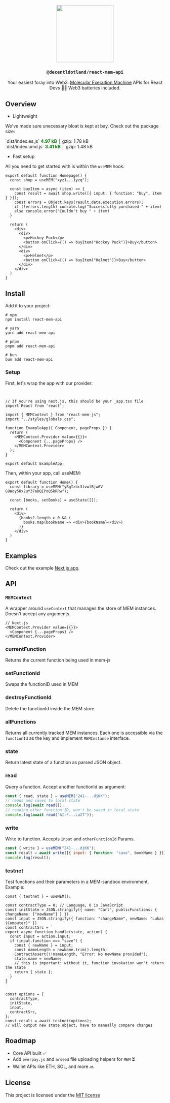 <p align="center">
  <a href="https://decent.land">
    <img src="https://mem-home.vercel.app/icons/mem/mem-logo-v2.svg" height="180">
  </a>
  <h3 align="center"><code>@decentldotland/react-mem-api</code></h3>
  <div align="center">Your easiest foray into Web3. <a href="https://mem.tech">Molecular Execution Machine</a> APIs for React Devs 👷‍♂️ Web3 batteries included.</div>
</p>


## Overview

- Lightweight

We've made sure unecessary bloat is kept at bay. Check out the package size:

<div>
  <div>`dist/index.es.js` <strong style="color: green; ">4.97 kB</strong> │ gzip: 1.78 kB</div>
  <div>`dist/index.umd.js` <strong style="color: green; ">3.41 kB</strong> │ gzip: 1.48 kB</div>
</div>

- Fast setup

All you need to get started with is within the `useMEM` hook:

```tsx
export default function Homepage() {
  const shop = useMEM("xyz1...1yzq");

  const buyItem = async (item) => {
    const result = await shop.write([{ input: { function: "buy", item } }]);
    const errors = Object.keys(result.data.execution.errors);
    if (!errors.length) console.log("Successfully purchased " + item)
    else console.error("Couldn't buy " + item)
  }

  return (
    <div>
      <div>
        <p>Hockey Puck</p>
        <button onClick={() => buyItem("Hockey Puck")}>Buy</button>
      </div>
      <div>
        <p>Helmet</p>
        <button onClick={() => buyItem("Helmet")}>Buy</button>
      </div>
    </div>
  )
}
```

## Install
Add it to your project:

```console
# npm
npm install react-mem-api

# yarn
yarn add react-mem-api

# pnpm
pnpm add react-mem-api

# bun
bun add react-mem-api
```

### Setup

First, let's wrap the app with our provider:

```tsx 


// If you're using next.js, this should be your _app.tsx file
import React from 'react';

import { MEMContext } from "react-mem-js";
import "../styles/globals.css";

function ExampleApp({ Component, pageProps }) {
  return (
    <MEMContext.Provider value={{}}>
      <Component {...pageProps} />
    </MEMContext.Provider>
  );
}

export default ExampleApp;

```

Then, within your app, call useMEM:

```tsx
export default function Home() {
  const library = useMEM("yBgIzbc3lvwlBjw6V-G9Woy5Hx2uY37aDQIPoQ5kRRw");

  const [books, setBooks] = useState([]);
  
  return (
    <div>
      {books?.length > 0 && (
        books.map(bookName => <div>{bookName}</div>)
      )}
    </div>
  )
}

```

## Examples

Check out the example [Next.js app](./example/nextjs).

## API

### `MEMContext`

A wrapper around `useContext` that manages the store of MEM instances. Doesn't accept any arguments.

```tsx
// Next.js
<MEMContext.Provider value={{}}>
  <Component {...pageProps} />
</MEMContext.Provider>
```

### currentFunction

Returns the current function being used in mem-js

### setFunctionId

Swaps the functionID used in MEM

### destroyFunctionId

Delete the functionId inside the MEM store.

### allFunctions

Returns all currently tracked MEM instances. Each one is accessible via the `functionId` as the key and implement `MEMInstance` interface.

### state

Return latest state of a function as parsed JSON object.

### read

Query a function. Accept another functionId as argument:

```js
const { read, state } = useMEM("241-...djKK");
// reads and saves to local state
console.log(await read());
// reading other function ID, won't be saved in local state
console.log(await read("AI-F...La2T"));
```

### write

Write to function. Accepts `input` and `otherFunctionId` Params.

```js
const { write } = useMEM("241-...djKK");
const result = await write([{ input: { function: "save", bookName } }]);
console.log(result);
```

### testnet

Test functions and their parameters in a MEM-sandbox environment. Example:

```tsx
const { testnet } = useMEM();

const contractType = 0; // Language, 0 is JavaScript
const initState = JSON.stringify({ name: "Carl", publicFunctions: { changeName: ["newName"] } })
const input = JSON.stringify({ function: "changeName", newName: "Lukas (Computer)" })
const contractSrc = `
export async function handle(state, action) {
  const input = action.input;
  if (input.function === "save") {
    const { newName } = input;
    const nameLength = newName.trim().length;
    ContractAssert(!!nameLength, "Error: No newName provided");
    state.name = newName;
    // this is important: without it, function invokation won't return the state
    return { state };
  }
}
`

const options = {
  contractType,
  initState,
  input,
  contractSrc,
};
const result = await testnet(options);
// will output new state object, have to manually compare changes
```

## Roadmap

- Core API built ✅
- Add `everpay.js` and `arseed` file uploading helpers for `MEM` ⏳
- Wallet APIs like ETH, SOL, and more 🔜

## License
This project is licensed under the [MIT license](./LICENSE)

